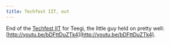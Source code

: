 ```yaml
---
title: Techfest IIT, out
---
```


End of the [Techfest IIT](http://www.techfest.org/) for Teegi, the little guy held on pretty well: [http://youtu.be/bDFttDuZTk4](http://youtu.be/bDFttDuZTk4).
